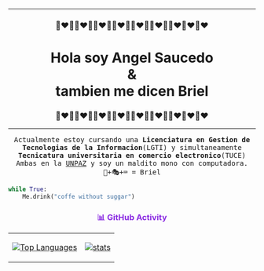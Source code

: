 <hr>
<h3 align="center">🙈❤🐒🙈❤🐒🙈❤🐒🙈❤🐒🙈❤🐒🙈❤🐒🙈❤🙈❤🙈❤</h3>
<h1 align="center">Hola soy <strong>Angel Saucedo</strong><br>&<br>tambien me dicen Briel</h1>
<h3 align="center">🙈❤🐒🙈❤🐒🙈❤🐒🙈❤🐒🙈❤🐒🙈❤🐒🙈❤🙈❤🙈❤</h3>
<hr>

<p align="center"><samp>Actualmente estoy cursando una <b>Licenciatura en Gestion de Tecnologias de la Informacion</b>(LGTI) y simultaneamente <b>Tecnicatura universitaria en comercio electronico</b>(TUCE)<br>Ambas en la <a href="https://www.unpaz.edu.ar/">UNPAZ</a> y soy un maldito mono con computadora.<br>🐒+🎭+⌨ = Briel</p>

```py
while True:
    Me.drink("coffe without suggar")
```
### <p align="center" style="color: #8A2BE2;">📊 GitHub Activity</p>

<table>
    <tr>
       <td>
           <p align="center">
               <a href="https://github.com/w3-briel">
                   <img src="https://github-readme-stats.vercel.app/api/top-langs/?username=w3-briel&layout=compact&theme=dracula&border_color=8A2BE2" alt="Top Languages"/></a>
           </p>
       </td>
        <td>
           <p align="center">
               <a href="https://github.com/w3-briel">
                   <img src="https://github-readme-stats.vercel.app/api?username=W3-Briel&layout=compact&theme=dracula&show_icons=true&border_color=8A2BE2" alt="stats">
               </a>
           </p>
       </td>
    </tr>
</table>
